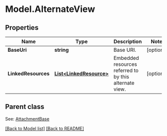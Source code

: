 # Model.AlternateView
## Properties
Name | Type | Description | Notes
------------ | ------------- | ------------- | -------------
**BaseUri** | **string** | Base URI.              | [optional] 
**LinkedResources** | [**List&lt;LinkedResource&gt;**](LinkedResource.md) | Embedded resources referred to by this alternate view.              | [optional] 

## Parent class

See: [AttachmentBase](AttachmentBase.md)

[[Back to Model list]](Models.doc) [[Back to README]](README.md)


